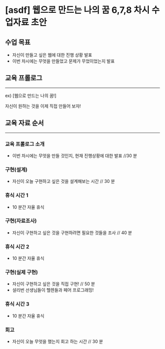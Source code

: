 # [asdf] 웹으로 만드는 나의 꿈 6,7,8 차시 수업자료 초안

## 수업 목표

- 자신이 만들고 싶은 웹에 대한 진행 상황 발표
- 이번 차시에는 무엇을 만들었고 문제가 무었이었는지 발표

## 교육 프롤로그

---

ex)
[웹으로 만드는 나의 꿈!]

자신이 원하는 것을 이제  직접 만들어 보자!

## 교육 자료 순서

---

### 교육 프롤로그 소개

- 이번 차시에는 무엇을 만들 것인지, 현재 진행상황에 대한 발표 //30 분

### 구현(설계)

- 자신이 오늘 구현하고 싶은 것을 설계해보는 시간 // 30 분

### 휴식 시간 1

- 10 분간 자율 휴식

### 구현(자료조사)

- 자신이 구현하고 싶은 것을 구현하려면 필요한 것들을 조사 // 40 분

### 휴식 시간 2

- 10 분간 자율 휴식

### 구현(실제 구현)

- 자신이 구현하고 싶은 것을 직접 구현! // 50 분
- 설리번 선생님들이 헬렌들과 페어 프로그래밍!

### 휴식 시간 3

- 10 분간 자율 휴식

### 회고

- 자신이 오늘 무엇을 했는지 회고 하는 시간 // 30 분
